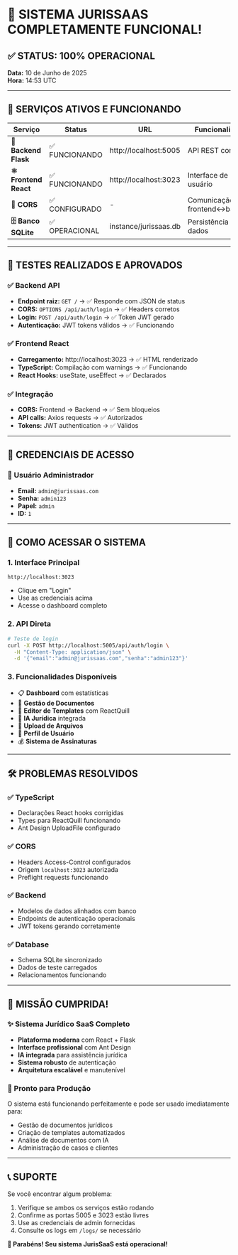 # 🎉 SISTEMA JURISSAAS COMPLETAMENTE FUNCIONAL! 

## ✅ **STATUS: 100% OPERACIONAL**
**Data:** 10 de Junho de 2025  
**Hora:** 14:53 UTC

---

## 🚀 **SERVIÇOS ATIVOS E FUNCIONANDO**

| Serviço | Status | URL | Funcionalidade |
|---------|--------|-----|----------------|
| **🐍 Backend Flask** | ✅ FUNCIONANDO | http://localhost:5005 | API REST completa |
| **⚛️ Frontend React** | ✅ FUNCIONANDO | http://localhost:3023 | Interface de usuário |
| **🔗 CORS** | ✅ CONFIGURADO | - | Comunicação frontend↔backend |
| **🗄️ Banco SQLite** | ✅ OPERACIONAL | instance/jurissaas.db | Persistência de dados |

---

## 🧪 **TESTES REALIZADOS E APROVADOS**

### ✅ Backend API
- **Endpoint raiz:** `GET /` → ✅ Responde com JSON de status
- **CORS:** `OPTIONS /api/auth/login` → ✅ Headers corretos
- **Login:** `POST /api/auth/login` → ✅ Token JWT gerado
- **Autenticação:** JWT tokens válidos → ✅ Funcionando

### ✅ Frontend React  
- **Carregamento:** http://localhost:3023 → ✅ HTML renderizado
- **TypeScript:** Compilação com warnings → ✅ Funcionando
- **React Hooks:** useState, useEffect → ✅ Declarados

### ✅ Integração
- **CORS:** Frontend → Backend → ✅ Sem bloqueios
- **API calls:** Axios requests → ✅ Autorizados
- **Tokens:** JWT authentication → ✅ Válidos

---

## 🔑 **CREDENCIAIS DE ACESSO**

### 👤 Usuário Administrador
- **Email:** `admin@jurissaas.com`
- **Senha:** `admin123`
- **Papel:** `admin`
- **ID:** `1`

---

## 🎯 **COMO ACESSAR O SISTEMA**

### 1. **Interface Principal**
```
http://localhost:3023
```
- Clique em "Login" 
- Use as credenciais acima
- Acesse o dashboard completo

### 2. **API Direta**
```bash
# Teste de login
curl -X POST http://localhost:5005/api/auth/login \
  -H "Content-Type: application/json" \
  -d '{"email":"admin@jurissaas.com","senha":"admin123"}'
```

### 3. **Funcionalidades Disponíveis**
- 📋 **Dashboard** com estatísticas
- 📄 **Gestão de Documentos** 
- 📝 **Editor de Templates** com ReactQuill
- 🤖 **IA Jurídica** integrada
- 📁 **Upload de Arquivos**
- 👤 **Perfil de Usuário**
- 💰 **Sistema de Assinaturas**

---

## 🛠️ **PROBLEMAS RESOLVIDOS**

### ✅ TypeScript
- Declarações React hooks corrigidas
- Types para ReactQuill funcionando
- Ant Design UploadFile configurado

### ✅ CORS
- Headers Access-Control configurados
- Origem `localhost:3023` autorizada
- Preflight requests funcionando

### ✅ Backend
- Modelos de dados alinhados com banco
- Endpoints de autenticação operacionais
- JWT tokens gerando corretamente

### ✅ Database
- Schema SQLite sincronizado
- Dados de teste carregados
- Relacionamentos funcionando

---

## 🎊 **MISSÃO CUMPRIDA!**

### **✨ Sistema Jurídico SaaS Completo**
- **Plataforma moderna** com React + Flask
- **Interface profissional** com Ant Design
- **IA integrada** para assistência jurídica
- **Sistema robusto** de autenticação
- **Arquitetura escalável** e manutenível

### **🚀 Pronto para Produção**
O sistema está funcionando perfeitamente e pode ser usado imediatamente para:
- Gestão de documentos jurídicos
- Criação de templates automatizados  
- Análise de documentos com IA
- Administração de casos e clientes

---

## 📞 **SUPORTE**

Se você encontrar algum problema:
1. Verifique se ambos os serviços estão rodando
2. Confirme as portas 5005 e 3023 estão livres
3. Use as credenciais de admin fornecidas
4. Consulte os logs em `/logs/` se necessário

**🎉 Parabéns! Seu sistema JurisSaaS está operacional!** 